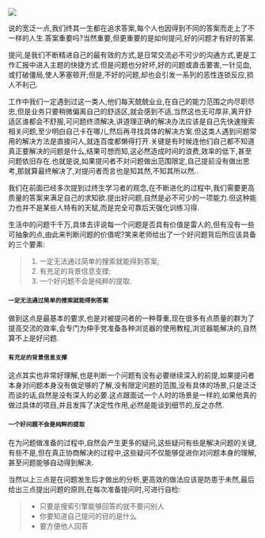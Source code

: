 ![](http://ww1.sinaimg.cn/mw690/0076IoOlgy1g2nebsiht8j34er2wi7wh.jpg)

说的宽泛一点,我们终其一生都在追求答案,每个人也因得到不同的答案而走上了不一样的人生.答案重要吗?当然重要,但更重要的是如何提问,好的问题才有好的答案.
   
   提问,是我们不断精进自己的最有效的方式,是日常交流必不可少的沟通方式,更是工作汇报中进入主题的快捷方式.但是问题也分好坏,好的问题或直击要害,一针见血,或打破僵局,使人茅塞顿开;但是,不好的问题,却也会引发一系列的恶性连锁反应,损人不利己.

   工作中我们一定遇到过这一类人,他们每天兢兢业业,在自己的能力范围之内尽职尽忠,但是业务只要稍微偏离自己的舒适区,就会感到不适,当然这也无可厚非,离开舒适区谁都会不舒服,可问题终须解决,讲道理正确的解决办法应该是自己先快速搜索相关问题,至少明白自己卡在哪儿,然后再寻找具体的解决方案.但这类人遇到问题常用的解决方法是直接问人,就连百度都懒得打开.关键是有时候连他们自己都不知道真正要解决的问题是什么,结果可想而知,这必然造成时间的浪费,效率的低下,甚至问题依旧存在.也就是说,如果提问者不对问题做出范围限定,自己提前没有做出思考,那就算最终解决了,对提问者而言也是知其然,不知其所以然..
   
   我们在前面已经多次提到过终生学习者的观念,在不断进化的过程中,我们需要更高质量的答案来满足自己的求知欲.提出好问题,自然是必不可少的一项能力.但这种能力也并不是某些人特有的天赋,而是完全可靠后天强化训练习得.
   
   生活中的问题千千万,具体去评说每一个问题是否具有价值是雷人的,但有没有一些可抽象的点,由此来判断问题的价值呢?笑来老师给出了一个好问题背后所应该具备的三个要素:
   
> 1. 一定无法通过简单的搜索就能得到答案;
> 2. 有充足的背景信息支撑;
> 3. 一个好问题不会是纯粹的提取.

#### `一定无法通过简单的搜索就能得到答案`

做到这点是最基本的要求,也是对被提问者的一种尊重,现在很多有点质量的群为了提高交流的效率,会专门为伸手党准备各种浏览器的使用教程,浏览器能解决的,自然算不上是好问题.

#### `有充足的背景信息支撑`

这点其实也非常好理解,也是判断一个问题有没有必要继续深入的前提,如果提问者本身对问题本身没有做足够的了解,没有限定问题的范围,没有具体的场景,只是泛泛而谈的话,自然是没有深入的必要.这点跟面试一个人时的场景是一样的,如果他真的做过具体的项目,并且发挥了决定性作用,必然是能谈到细节的,反之亦然.

#### `一个好问题不会是纯粹的提取`

在为问题做准备的过程中,自然会产生更多的疑问,这些疑问有些是解决问题的关键,有些不是,但在真正协商解决的过程中,这些疑问不仅能够促进你对问题本身的理解,甚至问题能够自动得到解决.

当然以上三点是在问题发生后才做出的分析,更高效的做法应该是防患于未然,最后给出三点提出问题的原则,在每次准备提问时,可进行自检:
> - 只要是搜索引擎能够回答的就不要问别人
> - 你要知道自己提问的目的是什么
> - 要方便他人回答

